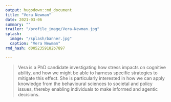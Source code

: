 ```yaml
---
output: hugodown::md_document
title: "Vera Newman"
date: 2021-03-06
summary: ""
trailer: "/profile_image/Vera-Newman.jpg"
splash:
  image: "/splash/banner.jpg"
  caption: "Vera Newman"
rmd_hash: d0052359182b7897

---
```


> Vera is a PhD candidate investigating how stress impacts on cognitive ability, and how we might be able to harness specific strategies to mitigate this effect. She is particularly interested in how we can apply knowledge from the behavioural sciences to societal and policy issues, thereby enabling individuals to make informed and agentic decisions.

